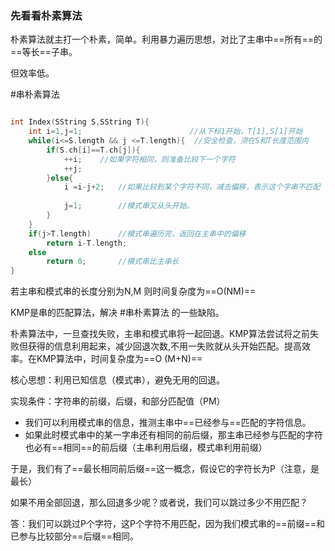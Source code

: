 ### 先看看朴素算法

朴素算法就主打一个朴素，简单。利用暴力遍历思想，对比了主串中==所有==的==等长==子串。

但效率低。

#串朴素算法 

```c

int Index(SString S,SString T){
	int i=1,j=1;						//从下标1开始，T[1],S[1]开始
	while(i<=S.length && j <=T.length){  //安全检查，须在S和T长度范围内
		if(S.ch[i]==T.ch[j]){
			++i;	//如果字符相同，则准备比较下一个字符
			++j;	
		}else{		
			i =i-j+2;	//如果比较到某个字符不同，减去偏移，表示这个字串不匹配
						
			j=1;		//模式串又从头开始。
		}
	}
	if(j>T.length) 		//模式串遍历完，返回在主串中的偏移
		return i-T.length;
	else
		return 0;		//模式串比主串长
}
```

若主串和模式串的长度分别为N,M
则时间复杂度为==O(NM)==





KMP是串的匹配算法，解决 #串朴素算法 的一些缺陷。

朴素算法中，一旦查找失败，主串和模式串将一起回退。KMP算法尝试将之前失败但获得的信息利用起来，减少回退次数,不用一失败就从头开始匹配。提高效率。在KMP算法中，时间复杂度为==O (M+N)==

核心思想：利用已知信息（模式串），避免无用的回退。

实现条件：字符串的前缀，后缀，和部分匹配值（PM）

- 我们可以利用模式串的信息，推测主串中==已经参与==匹配的字符信息。
- 如果此时模式串中的某一字串还有相同的前后缀，那主串已经参与匹配的字符也必有==相同==的前后缀（主串利用后缀，模式串利用前缀）

于是，我们有了==最长相同前后缀==这一概念，假设它的字符长为P（注意，是最长）



如果不用全部回退，那么回退多少呢？或者说，我们可以跳过多少不用匹配？

答：我们可以跳过P个字符，这P个字符不用匹配，因为我们模式串的==前缀==和已参与比较部分==后缀==相同。


